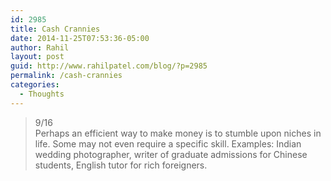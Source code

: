 ```yaml
---
id: 2985
title: Cash Crannies
date: 2014-11-25T07:53:36-05:00
author: Rahil
layout: post
guid: http://www.rahilpatel.com/blog/?p=2985
permalink: /cash-crannies
categories:
  - Thoughts
---
```

> 9/16  
> Perhaps an efficient way to make money is to stumble upon niches in life. Some may not even require a specific skill. Examples: Indian wedding photographer, writer of graduate admissions for Chinese students, English tutor for rich foreigners.